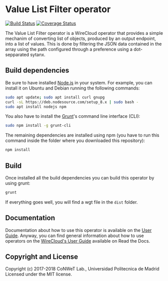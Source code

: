 # Value List Filter operator

[![Build Status](https://travis-ci.org/Wirecloud/value-list-filter-operator.svg?branch=develop)](https://travis-ci.org/Wirecloud/value-list-filter-operator)
[![Coverage Status](https://coveralls.io/repos/github/Wirecloud/value-list-filter-operator/badge.svg?branch=develop)](https://coveralls.io/github/Wirecloud/value-list-filter-operator?branch=develop)

The Value List Filter operator is a WireCloud operator that provides a simple
mechanim of converting list of objects, produced by an output endpoint, into a
list of values. This is done by filtering the JSON data contained in the array
using the path configured through a preference using a dot-sepparated sytanx.


## Build dependencies

Be sure to have installed [Node.js](https://nodejs.org/) in your system. For example, you can install it on Ubuntu and Debian running the following commands:

```bash
sudo apt update; sudo apt install curl gnupg
curl -sL https://deb.nodesource.com/setup_8.x | sudo bash -
sudo apt install nodejs npm 
```

You also have to install the [Grunt](https://gruntjs.com/)'s command line interface (CLI):

```bash
sudo npm install -g grunt-cli
```

The remaining dependencies are installed using npm (you have to run this command
inside the folder where you downloaded this repository):

```bash
npm install
```


## Build

Once installed all the build dependencies you can build this operator by using grunt:

```bash
grunt
```

If everything goes well, you will find a wgt file in the `dist` folder.


## Documentation

Documentation about how to use this operator is available on the
[User Guide](src/doc/userguide.md). Anyway, you can find general information
about how to use operators on the
[WireCloud's User Guide](https://wirecloud.readthedocs.io/en/stable/user_guide/)
available on Read the Docs.

## Copyright and License

Copyright (c) 2017-2018 CoNWeT Lab., Universidad Politecnica de Madrid
Licensed under the MIT license.

